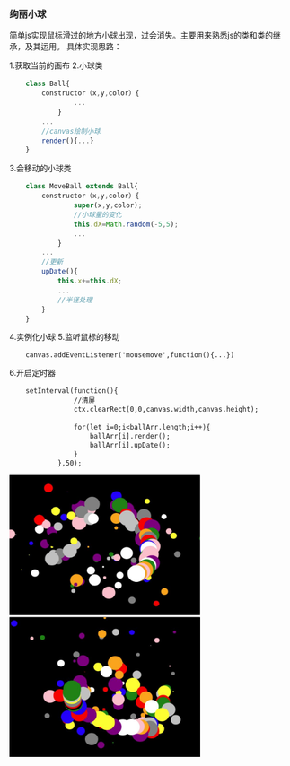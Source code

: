 ### 绚丽小球 ###

简单js实现鼠标滑过的地方小球出现，过会消失。主要用来熟悉js的类和类的继承，及其运用。
具体实现思路：

1.获取当前的画布
2.小球类
```js
	class Ball{
		constructor（x,y,color）{
				...
			}
		...
		//canvas绘制小球
		render(){...}
	}
```
3.会移动的小球类
```js
	class MoveBall extends Ball{
		constructor（x,y,color）{
				super(x,y,color);
				//小球量的变化
				this.dX=Math.random(-5,5);
				...
			}
		...
		//更新
		upDate(){
			this.x+=this.dX;
			...
			//半径处理
		}
	}
```
4.实例化小球
5.监听鼠标的移动
```
	canvas.addEventListener('mousemove',function(){...})
```
6.开启定时器
```
	setInterval(function(){
				//清屏
				ctx.clearRect(0,0,canvas.width,canvas.height);

				for(let i=0;i<ballArr.length;i++){
					ballArr[i].render();
					ballArr[i].upDate();
				}
			},50);
```

<img src="ball1.jpg"  height="250" width="340"> <img src="ball2.jpg"  height="250" width="340">